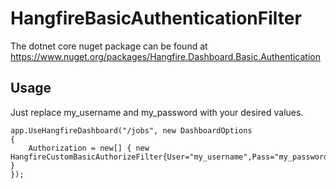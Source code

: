 # HangfireBasicAuthenticationFilter
The dotnet core nuget package can be found at https://www.nuget.org/packages/Hangfire.Dashboard.Basic.Authentication

## Usage ##
Just replace my_username and my_password with your desired values.

```
app.UseHangfireDashboard("/jobs", new DashboardOptions
{
    Authorization = new[] { new HangfireCustomBasicAuthorizeFilter{User="my_username",Pass="my_password" }
});
```
